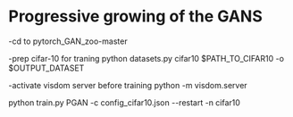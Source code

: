 # Progressive growing of the GANS

-cd to pytorch_GAN_zoo-master

-prep cifar-10 for traning
python datasets.py cifar10 $PATH_TO_CIFAR10 -o $OUTPUT_DATASET

-activate visdom server before training
python -m visdom.server

python train.py PGAN -c config_cifar10.json --restart -n cifar10